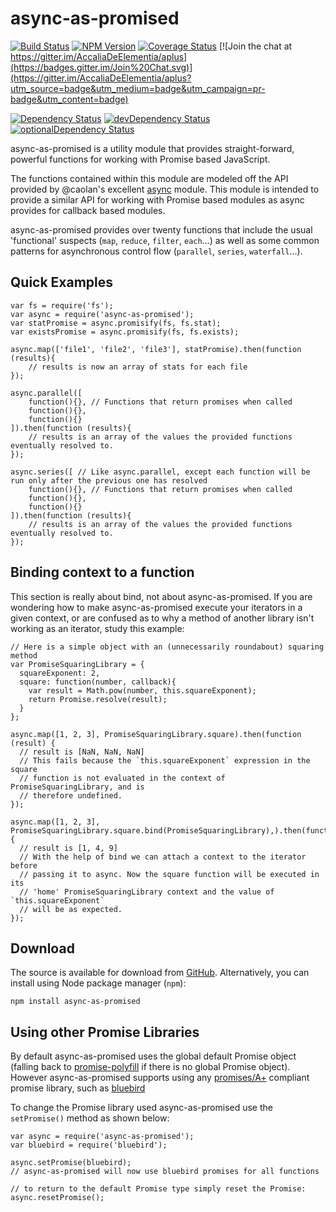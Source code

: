 # async-as-promised

[![Build Status](https://travis-ci.org/AccaliaDeElementia/async-as-promised.svg?branch=master)](https://travis-ci.org/AccaliaDeElementia/async-as-promised)
[![NPM Version](https://img.shields.io/npm/v/async-as-promised.svg)](https://www.npmjs.com/package/async-as-promised)
[![Coverage Status](https://coveralls.io/repos/AccaliaDeElementia/async-as-promised/badge.svg?branch=master&service=github)](https://coveralls.io/github/AccaliaDeElementia/async-as-promised?branch=master)
[![Join the chat at https://gitter.im/AccaliaDeElementia/aplus](https://badges.gitter.im/Join%20Chat.svg)](https://gitter.im/AccaliaDeElementia/aplus?utm_source=badge&utm_medium=badge&utm_campaign=pr-badge&utm_content=badge)

[![Dependency Status](https://david-dm.org/AccaliaDeElementia/async-as-promised/master.svg)](https://david-dm.org/AccaliaDeElementia/async-as-promised/master)
[![devDependency Status](https://david-dm.org/AccaliaDeElementia/async-as-promised/master/dev-status.svg)](https://david-dm.org/AccaliaDeElementia/async-as-promised/master#info=devDependencies)
[![optionalDependency Status](https://david-dm.org/AccaliaDeElementia/async-as-promised/master/optional-status.svg)](https://david-dm.org/AccaliaDeElementia/async-as-promised/master#info=optionalDependencies)

async-as-promised is a utility module that provides straight-forward, powerful functions for working with Promise based 
JavaScript.

The functions contained within this module are modeled off the API provided by @caolan's excellent 
[async](https://github.com/caolan/async) module. This module is intended to provide a similar API for working with 
Promise based modules as async provides for callback based modules.

async-as-promised provides over twenty functions that include the usual 'functional' suspects (`map`, `reduce`, 
`filter`, `each`…) as well as some common patterns for asynchronous control flow (`parallel`, `series`, `waterfall`…). 

## Quick Examples
```
var fs = require('fs');
var async = require('async-as-promised');
var statPromise = async.promisify(fs, fs.stat);
var existsPromise = async.promisify(fs, fs.exists);

async.map(['file1', 'file2', 'file3'], statPromise).then(function (results){
	// results is now an array of stats for each file
});

async.parallel([
	function(){}, // Functions that return promises when called
	function(){},
	function(){}
]).then(function (results){
	// results is an array of the values the provided functions eventually resolved to.
});

async.series([ // Like async.parallel, except each function will be run only after the previous one has resolved
	function(){}, // Functions that return promises when called
	function(){},
	function(){}
]).then(function (results){
	// results is an array of the values the provided functions eventually resolved to.
});

```

## Binding context to a function

This section is really about bind, not about async-as-promised. If you are wondering how to make async-as-promised 
execute your iterators in a given context, or are confused as to why a method of another library isn't working as an 
iterator, study this example:

```
// Here is a simple object with an (unnecessarily roundabout) squaring method
var PromiseSquaringLibrary = {
  squareExponent: 2,
  square: function(number, callback){
    var result = Math.pow(number, this.squareExponent);
    return Promise.resolve(result);
  }
};

async.map([1, 2, 3], PromiseSquaringLibrary.square).then(function (result) {
  // result is [NaN, NaN, NaN]
  // This fails because the `this.squareExponent` expression in the square
  // function is not evaluated in the context of PromiseSquaringLibrary, and is
  // therefore undefined.
});

async.map([1, 2, 3], PromiseSquaringLibrary.square.bind(PromiseSquaringLibrary),).then(function(result) {
  // result is [1, 4, 9]
  // With the help of bind we can attach a context to the iterator before
  // passing it to async. Now the square function will be executed in its
  // 'home' PromiseSquaringLibrary context and the value of `this.squareExponent`
  // will be as expected.
});
```

## Download
The source is available for download from [GitHub](https://github.com/AccaliaDeElementia/async-as-promised).
Alternatively, you can install using Node package manager (`npm`):
```
npm install async-as-promised
```

## Using other Promise Libraries
By default async-as-promised uses the global default Promise object (falling back to 
[promise-polyfill](https://www.npmjs.com/package/promise-polyfill) if there is no global Promise object). However 
async-as-promised supports using any [promises/A+](https://promisesasync.com/) compliant promise library, such as 
[bluebird](http://bluebirdjs.com/docs/getting-started.html)

To change the Promise library used async-as-promised use the `setPromise()` method as shown below:
```
var async = require('async-as-promised');
var bluebird = require('bluebird');

async.setPromise(bluebird);
// async-as-promised will now use bluebird promises for all functions

// to return to the default Promise type simply reset the Promise:
async.resetPromise();
```


